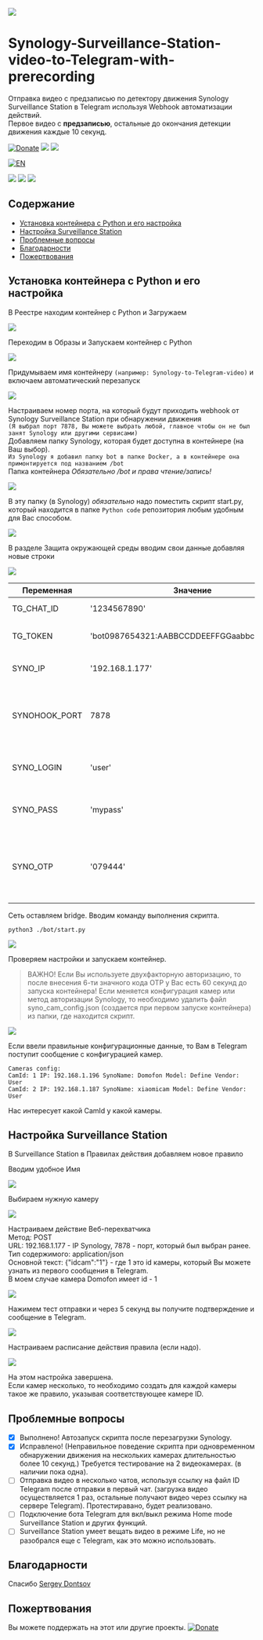 ![](/images/4logo.png)
# Synology-Surveillance-Station-video-to-Telegram-with-prerecording
Отправка видео с предзаписью по детектору движения Synology Surveillance Station в Telegram используя Webhook автоматизации действий.<br>
Первое видео с **предзаписью**, остальные до окончания детекции движения каждые 10 секунд.

[![Donate](https://img.shields.io/badge/donate-Yandex-red.svg)](https://yoomoney.ru/fundraise/b8GYBARCVRE.230309)
![](https://img.shields.io/github/watchers/samoswall/Synology-Surveillance-Station-video-to-Telegram-with-prerecording.svg)
![](https://img.shields.io/github/stars/samoswall/Synology-Surveillance-Station-video-to-Telegram-with-prerecording.svg)
<!-- ![](https://img.shields.io/github/downloads/samoswall/Synology-Surveillance-Station-video-to-Telegram-with-prerecording/total.svg) -->
[![EN](https://img.shields.io/badge/lang-EN-green.svg)](/README.en.md)

![](https://badgen.net/static/API/Telegram)
![](https://badgen.net/static/API/Synology%20Surveillance%20Station)
![](https://badgen.net/static/Made%20with/Python)

## Содержание
- [Установка контейнера с Python и его настройка](#A1)
- [Настройка Surveillance Station](#A4)
- [Проблемные вопросы](#A5)
- [Благодарности](#A3)
- [Пожертвования](#A6)
  
<a id="A1"></a>
## Установка контейнера с Python и его настройка

В Реестре находим контейнер с Python и Загружаем<br>

![](/images/Docker1.png)

Переходим в Образы и Запускаем контейнер с Python

![](/images/Docker2.png)

Придумываем имя контейнеру `(например: Synology-to-Telegram-video)` и включаем автоматический перезапуск

![](/images/Docker3.png)

Настраиваем номер порта, на который будут приходить webhook от Synology Surveillance Station при обнаружении движения<br>
`(Я выбрал порт 7878, Вы можете выбрать любой, главное чтобы он не был занят Synology или другими сервисами)`<br>
Добавляем папку Synology, которая будет доступна в контейнере (на Ваш выбор).<br>
`Из Synology я добавил папку bot в папке Docker, а в контейнере она примонтируется под названием /bot`<br>
Папка контейнера *Обязательно /bot и права чтение/запись!*<br>

![](/images/Docker4.png)

В эту папку (в Synology) *обязательно* надо поместить скрипт start.py, который находится в папке `Python code` репозитория любым удобным для Вас способом.

![](/images/Docker3_3.png)

В разделе Защита окружающей среды вводим свои данные добавляя новые строки

![](/images/Docker3_1.png)

| Переменная | Значение | Описание |
| ---------- | -------- | -------- 
| TG_CHAT_ID | '1234567890'	| ID чата Telegram
| TG_TOKEN | 'bot0987654321:AABBCCDDEEFFGGaabbccddeeffgg' | Токен бота (в начале символы *bot*!!!)
| SYNO_IP | '192.168.1.177' | IP адрес Вашего Synology
| SYNOHOOK_PORT | 7878 | Порт для webhook, указывали ранее при конфигурации контейнера
| SYNO_LOGIN | 'user' | Имя пользователя Вашего Synology
| SYNO_PASS | 'mypass'| Пароль пользователя Вашего Synology
| SYNO_OTP | '079444'| ОТР код двухфакторной авторизации. Если этод метод не используется, то введите 0 

Сеть оставляем bridge.
Вводим команду выполнения скрипта.
```
python3 ./bot/start.py
```

![](/images/Docker3_2.png)

Проверяем настройки и запускаем контейнер.

> ВАЖНО!
> Если Вы используете двухфакторную авторизацию, то после внесения 6-ти значного кода ОТР у Вас есть 60 секунд до запуска контейнера!
> Если меняется конфигурация камер или метод авторизации Synology, то необходимо удалить файл syno_cam_config.json (создается при первом запуске контейнера) из папки, где находится скрипт.

![](/images/Docker5.png)

Если ввели правильные конфигурационные данные, то Вам в Telegram поступит сообщение с конфигурацией камер. 
```
Cameras config:
CamId: 1 IP: 192.168.1.196 SynoName: Domofon Model: Define Vendor: User
CamId: 2 IP: 192.168.1.187 SynoName: xiaomicam Model: Define Vendor: User
```
Нас интересует какой CamId у какой камеры. 


<a id="A4"></a>
## Настройка Surveillance Station

В Surveillance Station в Правилах действия добавляем новое правило

Вводим удобное Имя

![](/images/SS1.png)

Выбираем нужную камеру

![](/images/SS2.png)

Настраиваем действие Веб-перехватчика<br>
Метод: POST<br>
URL: 192.168.1.177 - IP Synology, 7878 - порт, который был выбран ранее.<br>
Тип содержимого: application/json<br>
Основной текст: {"idcam":"1"} - где 1 это id камеры, который Вы можете узнать из первого сообщения в Telegram.<br>
В моем случае камера Domofon имеет id - 1

![](/images/SS3.png)

Нажимем тест отправки и через 5 секунд вы получите подтверждение и сообщение в Telegram.

![](/images/SS4.png)

Настраиваем расписание действия правила (если надо).

![](/images/SS5.png)

На этом настройка завершена.<br> 
Если камер несколько, то необходимо создать для каждой камеры такое же правило, указывая соответствующее камере ID.


<a id="A5"></a>
## Проблемные вопросы
- [X] Выполнено! Автозапуск скрипта после перезагрузки Synology.
- [X] Исправлено! (Неправильное поведение скрипта при одновременном обнаружении движения на нескольких камерах длительностью более 10 секунд.)
      Требуется тестирование на 2 видеокамерах. (в наличии пока одна).
- [ ] Отправка видео в несколько чатов, используя ссылку на файл ID Telegram после отправки в первый чат. (загрузка видео осуществляется 1 раз, остальные получают видео через ссылку на сервере Telegram). Протестиравано, будет реализовано.
- [ ] Подключение бота Telegram для вкл/выкл режима Home mode Surveillance Station и других функций.
- [ ] Surveillance Station умеет вещать видео в режиме Life, но не разобрался еще с Telegram, как это можно использовать.

<a id="A3"></a>
## Благодарности
Спасибо [Sergey Dontsov](https://github.com/Striker72rus)

<a id="A6"></a>
## Пожертвования
Вы можете поддержать на этот или другие проекты.
[![Donate](https://img.shields.io/badge/donate-Yandex-red.svg)](https://yoomoney.ru/fundraise/b8GYBARCVRE.230309)
